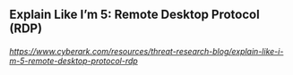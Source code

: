 ## Explain Like I’m 5: Remote Desktop Protocol (RDP)
###### https://www.cyberark.com/resources/threat-research-blog/explain-like-i-m-5-remote-desktop-protocol-rdp
